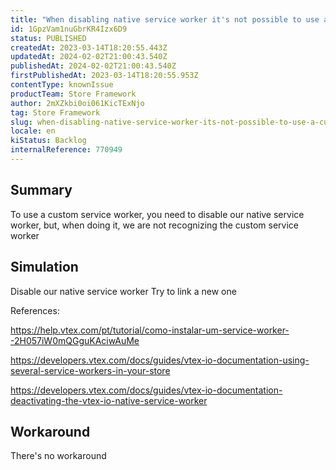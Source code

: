 ```yaml
---
title: "When disabling native service worker it's not possible to use a custom one"
id: 1GpzVam1nuGbrKR4Izx6D9
status: PUBLISHED
createdAt: 2023-03-14T18:20:55.443Z
updatedAt: 2024-02-02T21:00:43.540Z
publishedAt: 2024-02-02T21:00:43.540Z
firstPublishedAt: 2023-03-14T18:20:55.953Z
contentType: knownIssue
productTeam: Store Framework
author: 2mXZkbi0oi061KicTExNjo
tag: Store Framework
slug: when-disabling-native-service-worker-its-not-possible-to-use-a-custom-one
locale: en
kiStatus: Backlog
internalReference: 770949
---
```


## Summary



To use a custom service worker, you need to disable our native service worker, but, when doing it, we are not recognizing the custom service worker


##

## Simulation



Disable our native service worker
Try to link a new one

References:

https://help.vtex.com/pt/tutorial/como-instalar-um-service-worker--2H057iW0mQGguKAciwAuMe

https://developers.vtex.com/docs/guides/vtex-io-documentation-using-several-service-workers-in-your-store

https://developers.vtex.com/docs/guides/vtex-io-documentation-deactivating-the-vtex-io-native-service-worker


##

## Workaround


There's no workaround





